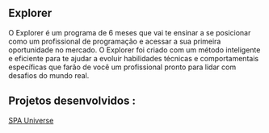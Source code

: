 ## Explorer
O Explorer é um programa de 6 meses que vai te ensinar a se posicionar como um profissional de programação e acessar a sua primeira oportunidade no mercado. O Explorer foi criado com um método inteligente e eficiente para te ajudar a evoluir habilidades técnicas e comportamentais específicas que farão de você um profissional pronto para lidar com desafios do mundo real.

## Projetos desenvolvidos : 

[SPA Universe ](https://explorer-spa-universe.vercel.app/)
